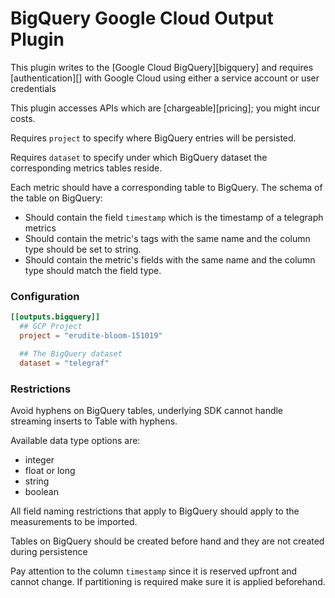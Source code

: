 # BigQuery Google Cloud Output Plugin

This plugin writes to the [Google Cloud BigQuery][bigquery] and requires [authentication][] 
with Google Cloud using either a service account or user credentials

This plugin accesses APIs which are [chargeable][pricing]; you might incur
costs.

Requires `project` to specify where BigQuery entries will be persisted.

Requires `dataset` to specify under which BigQuery dataset the corresponding metrics tables reside.

Each metric should have a corresponding table to BigQuery. 
The schema of the table on BigQuery:
* Should contain the field `timestamp` which is the timestamp of a telegraph metrics
* Should contain the metric's tags with the same name and the column type should be set to string.
* Should contain the metric's fields with the same name and the column type should match the field type.

### Configuration

```toml
[[outputs.bigquery]]
  ## GCP Project
  project = "erudite-bloom-151019"

  ## The BigQuery dataset
  dataset = "telegraf"
```

### Restrictions

Avoid hyphens on BigQuery tables, underlying SDK cannot handle streaming inserts to Table with hyphens.

Available data type options are:
* integer
* float or long
* string
* boolean

All field naming restrictions that apply to BigQuery should apply to the measurements to be imported.

Tables on BigQuery should be created before hand and they are not created during persistence

Pay attention to the column `timestamp` since it is reserved upfront and cannot change. 
If partitioning is required make sure it is applied beforehand.
